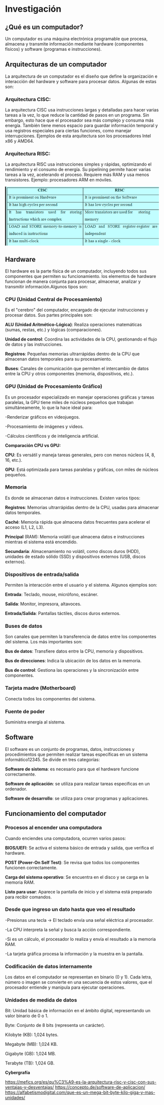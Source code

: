 # Investigación

## ¿Qué es un computador?

Un computador es una máquina electrónica programable que procesa, almacena y transmite información mediante hardware (componentes físicos) y software (programas e instrucciones).

## Arquitecturas de un computador

La arquitectura de un computador es el diseño que define la organización e interacción del hardware y software para procesar datos.
Algunas de estas son:

### Arquitectura CISC:
La arquitectura CISC usa instrucciones largas y detalladas para hacer varias tareas a la vez, lo que reduce la cantidad de pasos en un programa. Sin embargo, esto hace que el procesador sea más complejo y consuma más energía. También tiene menos espacio para guardar información temporal y usa registros especiales para ciertas funciones, como manejar interrupciones. Ejemplos de esta arquitectura son los procesadores Intel x86 y AMD64.
### Arquitectura RISC:
La arquitectura RISC usa instrucciones simples y rápidas, optimizando el rendimiento y el consumo de energía. Su pipelining permite hacer varias tareas a la vez, acelerando el proceso. Requiere más RAM y usa menos transistores. Ejemplo: procesadores ARM en móviles.


![Diferencias](image.png)

## Hardware
El hardware es la parte física de un computador, incluyendo todos sus componentes que permiten su funcionamiento. los elementos de hardware funcionan de manera conjunta para procesar, almacenar, analizar y transmitir información.Algunos tipos son:


### CPU (Unidad Central de Procesamiento)
Es el "cerebro" del computador, encargado de ejecutar instrucciones y procesar datos. Sus partes principales son:

**ALU (Unidad Aritmético-Lógica)**: Realiza operaciones matemáticas (sumas, restas, etc.) y lógicas (comparaciones).

**Unidad de control**: Coordina las actividades de la CPU, gestionando el flujo de datos y las instrucciones.

**Registros**: Pequeñas memorias ultrarrápidas dentro de la CPU que almacenan datos temporales para su procesamiento.

**Buses**: Canales de comunicación que permiten el intercambio de datos entre la CPU y otros componentes (memoria, dispositivos, etc.).
###  GPU (Unidad de Procesamiento Gráfico)
Es un procesador especializado en manejar operaciones gráficas y tareas paralelas, la GPU tiene miles de núcleos pequeños que trabajan simultáneamente, lo que la hace ideal para:

-Renderizar gráficos en videojuegos.

-Procesamiento de imágenes y videos.

-Cálculos científicos y de inteligencia artificial.

**Comparación CPU vs GPU:**

**CPU**: Es versátil y maneja tareas generales, pero con menos núcleos (4, 8, 16, etc.).

**GPU**: Está optimizada para tareas paralelas y gráficas, con miles de núcleos pequeños.
### Memoria 
Es donde se almacenan datos e instrucciones. Existen varios tipos:

**Registros**: Memorias ultrarrápidas dentro de la CPU, usadas para almacenar datos temporales.

**Caché**: Memoria rápida que almacena datos frecuentes para acelerar el acceso (L1, L2, L3).

**Principal** (RAM): Memoria volátil que almacena datos e instrucciones mientras el sistema está encendido.

**Secundaria**: Almacenamiento no volátil, como discos duros (HDD), unidades de estado sólido (SSD) y dispositivos externos (USB, discos externos).
### Dispositivos de entrada/salida
Permiten la interacción entre el usuario y el sistema. Algunos ejemplos son:

**Entrada**: Teclado, mouse, micrófono, escáner.

**Salida**: Monitor, impresora, altavoces.

**Entrada/Salida**: Pantallas táctiles, discos duros externos.
### Buses de datos
Son canales que permiten la transferencia de datos entre los componentes del sistema. Los más importantes son:

**Bus de datos**: Transfiere datos entre la CPU, memoria y dispositivos.

**Bus de direcciones**: Indica la ubicación de los datos en la memoria.

**Bus de control**: Gestiona las operaciones y la sincronización entre componentes.
### Tarjeta madre (Motherboard)
 Conecta todos los componentes del sistema.
 ### Fuente de poder
 Suministra energía al sistema.

## Software 
El software es un conjunto de programas, datos, instrucciones y procedimientos que permiten realizar tareas específicas en un sistema informático12345. Se divide en tres categorías:

**Software de sistema**: es necesario para que el hardware funcione correctamente.

**Software de aplicación**: se utiliza para realizar tareas específicas en un ordenador.

**Software de desarrollo**: se utiliza para crear programas y aplicaciones.

## Funcionamiento del computador

### Procesos al encender una computadora
Cuando enciendes una computadora, ocurren varios pasos:

**BIOS/UEFI**: Se activa el sistema básico de entrada y salida, que verifica el hardware.

**POST (Power-On Self Test)**: Se revisa que todos los componentes funcionen correctamente.

**Carga del sistema operativo**: Se encuentra en el disco y se carga en la memoria RAM.

**Listo para usar**: Aparece la pantalla de inicio y el sistema está preparado para recibir comandos.

### Desde que ingreso un dato hasta que veo el resultado
-Presionas una tecla → El teclado envía una señal eléctrica al procesador.

-La CPU interpreta la señal y busca la acción correspondiente.

-Si es un cálculo, el procesador lo realiza y envía el resultado a la memoria RAM.

-La tarjeta gráfica procesa la información y la muestra en la pantalla.

### Codificación de datos internamente
Los datos en el computador se representan en binario (0 y 1). Cada letra, número o imagen se convierte en una secuencia de estos valores, que el procesador entiende y manipula para ejecutar operaciones.

### Unidades de medida de datos
Bit: Unidad básica de información en el ámbito digital, representando un valor binario de 0 o 1.

Byte: Conjunto de 8 bits (representa un carácter).

Kilobyte (KB): 1,024 bytes.

Megabyte (MB): 1,024 KB.

Gigabyte (GB): 1,024 MB.

Terabyte (TB): 1,024 GB.




**Cybergrafía**

https://mefics.org/es/qu%C3%A9-es-la-arquitectura-risc-y-cisc-con-sus-ventajas-y-desventajas/
https://concepto.de/software-de-aplicacion/
https://alfabetismodigital.com/que-es-un-mega-bit-byte-kilo-giga-y-mas-unidades/
